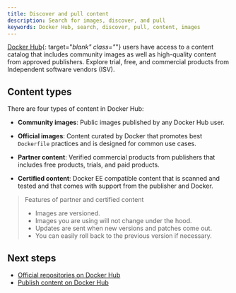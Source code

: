 ```yaml
---
title: Discover and pull content
description: Search for images, discover, and pull
keywords: Docker Hub, search, discover, pull, content, images
---
```


[Docker Hub](https://hub.docker.com){: target="_blank" class="_"} users have
access to a content catalog that includes community images as well as
high-quality content from approved publishers. Explore trial, free, and
commercial products from Independent software vendors (ISV).

## Content types

There are four types of content in Docker Hub:

- **Community images**: Public images published by any Docker Hub user.

- **Official images**: Content curated by Docker that promotes best `Dockerfile`
  practices and is designed for common use cases.

- **Partner content**: Verified commercial products from publishers that includes
  free products, trials, and paid products.

- **Certified content**: Docker EE compatible content that is scanned and tested and
  that comes with support from the publisher and Docker.

> Features of partner and certified content
>
> - Images are versioned.
> - Images you are using will not change under the hood.
> - Updates are sent when new versions and patches come out.
> - You can easily roll back to the previous version if necessary.


## Next steps

- [Official repositories on Docker Hub](official-repos)
- [Publish content on Docker Hub](../publish)
